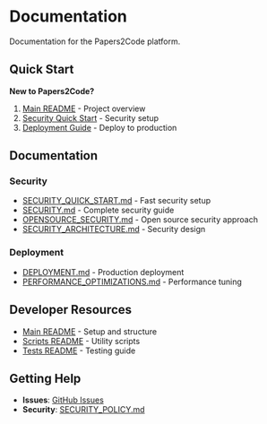 # Documentation

Documentation for the Papers2Code platform.

## Quick Start

**New to Papers2Code?**
1. [Main README](../README.md) - Project overview
2. [Security Quick Start](security/SECURITY_QUICK_START.md) - Security setup
3. [Deployment Guide](deployment/DEPLOYMENT.md) - Deploy to production

## Documentation

### Security
- [SECURITY_QUICK_START.md](security/SECURITY_QUICK_START.md) - Fast security setup
- [SECURITY.md](security/SECURITY.md) - Complete security guide
- [OPENSOURCE_SECURITY.md](security/OPENSOURCE_SECURITY.md) - Open source security approach
- [SECURITY_ARCHITECTURE.md](security/SECURITY_ARCHITECTURE.md) - Security design

### Deployment
- [DEPLOYMENT.md](deployment/DEPLOYMENT.md) - Production deployment
- [PERFORMANCE_OPTIMIZATIONS.md](deployment/PERFORMANCE_OPTIMIZATIONS.md) - Performance tuning

## Developer Resources

- [Main README](../README.md) - Setup and structure
- [Scripts README](../scripts/README.md) - Utility scripts
- [Tests README](../tests/README.md) - Testing guide

## Getting Help

- **Issues**: [GitHub Issues](https://github.com/RyanKim17920/Papers2Code/issues)
- **Security**: [SECURITY_POLICY.md](../.github/SECURITY_POLICY.md)
